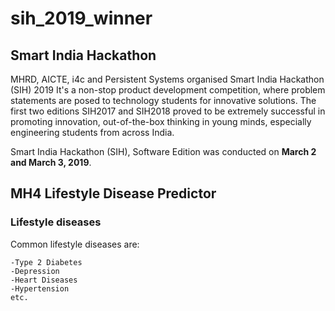 # sih_2019_winner
## Smart India Hackathon
MHRD, AICTE, i4c and Persistent Systems organised Smart India Hackathon (SIH) 2019
It's a non-stop product development competition, where problem statements are posed to technology students for innovative solutions.
The first two editions SIH2017 and SIH2018 proved to be extremely successful in promoting innovation, out-of-the-box thinking in young minds, especially engineering students from across India.

Smart India Hackathon (SIH), Software Edition was conducted on **March 2 and March 3, 2019**.

## MH4 Lifestyle Disease Predictor 

### Lifestyle diseases 
Common lifestyle diseases are:
````
-Type 2 Diabetes
-Depression
-Heart Diseases
-Hypertension
etc.
````
